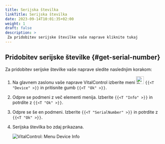 ```yaml
---
title: Serijska številka
linkTitle: Serijska številka
date: 2023-09-14T10:01:35+02:00
weight: 1
draft: false
description: >
 Za pridobitev serijske številke vaše naprave kliknite tukaj
---
```

## Pridobitev serijske številke {#get-serial-number}

Za pridobitev serijske številke vaše naprave sledite naslednjim korakom:

1. Na glavnem zaslonu vaše naprave VitalControl izberite meni <img src="/icons/device.svg" width="25" align="bottom" alt="Device" />  `{{<T "Device" >}}` in pritisnite gumb `{{<T "Ok" >}}`.

2. Odpre se podmeni z več elementi menija. Izberite `{{<T "Info" >}}` in potrdite z `{{<T "Ok" >}}`.

3. Odpre se še en podmeni. Izberite `{{<T "SerialNumber" >}}` in potrdite z `{{<T "Ok" >}}`.

4. Serijska številka bo zdaj prikazana.

   ![VitalControl: Menu Device Info](../images/serialnumber.png "Get serial number")
